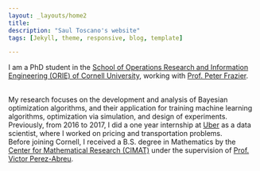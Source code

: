 ```yaml
---
layout: _layouts/home2
title:
description: "Saul Toscano's website"
tags: [Jekyll, theme, responsive, blog, template]

---
```


I am a PhD student in the <a href="http://www.orie.cornell.edu/" target="_blank">School of
Operations Research and Information Engineering (ORIE) of Cornell University</a>, working with <a href="https://people.orie.cornell.edu/pfrazier/" target="_blank">Prof. Peter Frazier</a>.

<br />
My research focuses on the development and analysis of Bayesian optimization algorithms, and their
application for training machine learning algorithms, optimization via simulation, and design of experiments.

<br />
Previously, from 2016 to 2017, I did a one year internship at <a href="https://www.uber.com/" target="_blank">Uber</a>
as a data scientist, where I worked on pricing and transportation problems.

<br />
Before joining Cornell, I received a B.S. degree in Mathematics by the <a href="http://www.cimat.mx/" target="_blank">Center for Mathematical Research (CIMAT)</a>
under the supervision of <a href="http://www.cimat.mx/~pabreu/" target="_blank">Prof. Victor Perez-Abreu</a>.





